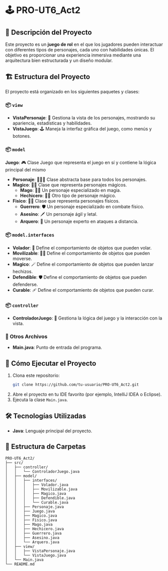 # 🕹️ PRO-UT6_Act2

## 📖 Descripción del Proyecto
Este proyecto es un **juego de rol** en el que los jugadores pueden interactuar con diferentes tipos de personajes, cada uno con habilidades únicas. El objetivo es proporcionar una experiencia inmersiva mediante una arquitectura bien estructurada y un diseño modular.

## 🏗️ Estructura del Proyecto
El proyecto está organizado en los siguientes paquetes y clases:

### 📦 `view`
- **VistaPersonaje**: 🦹 Gestiona la vista de los personajes, mostrando su apariencia, estadísticas y habilidades.
- **VistaJuego**: 🕹️ Maneja la interfaz gráfica del juego, como menús y botones.

### 📦 `model`
  **Juego**: 🎮 Clase Juego que representa el juego en sí y contiene la lógica principal del mismo
- **Personaje**: 🧑‍🤝‍🧑 Clase abstracta base para todos los personajes.
- **Magico**: 🧙‍♂️ Clase que representa personajes mágicos.
  - **Mago**: 🧙‍♂️ Un personaje especializado en magia.
  - **Hechicero**: 🧙‍♂️ Otro tipo de personaje mágico.
- **Fisico**: 🏋️‍♂️ Clase que representa personajes físicos.
  - **Guerrero**: 🛡️ Un personaje especializado en combate físico.
  - **Asesino**: 🗡️ Un personaje ágil y letal.
  - **Arquero**: 🏹 Un personaje experto en ataques a distancia.

### 📦 `model.interfaces`
- **Volador**: 🦅 Define el comportamiento de objetos que pueden volar.
- **Movilizable**: 🚶‍♂️ Define el comportamiento de objetos que pueden moverse.
- **Magico**: 🪄 Define el comportamiento de objetos que pueden lanzar hechizos.
- **Defendible**: 🛡️ Define el comportamiento de objetos que pueden defenderse.
- **Curable**: 🩹 Define el comportamiento de objetos que pueden curar.

### 📦 `controller`
- **ControladorJuego**: 👀 Gestiona la lógica del juego y la interacción con la vista.

### 📄 Otros Archivos
- **Main.java**: Punto de entrada del programa.

## 🚀 Cómo Ejecutar el Proyecto
1. Clona este repositorio:  
   ```bash
   git clone https://github.com/tu-usuario/PRO-UT6_Act2.git
   ```
2. Abre el proyecto en tu IDE favorito (por ejemplo, IntelliJ IDEA o Eclipse).
3. Ejecuta la clase `Main.java`.

## 🛠️ Tecnologías Utilizadas
- **Java**: Lenguaje principal del proyecto.

## 📂 Estructura de Carpetas
```
PRO-UT6_Act2/
├── src/
│   ├── controller/
│   │   └── ControladorJuego.java
│   ├── model/
│   │   ├── interfaces/
│   │   │   ├── Volador.java
│   │   │   ├── Movilizable.java
│   │   │   ├── Magico.java
│   │   │   ├── Defendible.java
│   │   │   └── Curable.java
│   │   ├── Personaje.java
│   │   ├── Juego.java
│   │   ├── Magico.java
│   │   ├── Fisico.java
│   │   ├── Mago.java
│   │   ├── Hechicero.java
│   │   ├── Guerrero.java
│   │   ├── Asesino.java
│   │   └── Arquero.java
│   ├── view/
│   │   ├── VistaPersonaje.java
│   │   └── VistaJuego.java
│   └── Main.java
└── README.md
```